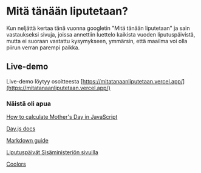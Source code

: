 # Mitä tänään liputetaan?

Kun neljättä kertaa tänä vuonna googletin "Mitä tänään liputetaan" ja sain vastaukseksi sivuja, joissa annettiin luettelo kaikista vuoden liputuspäivistä, mutta ei suoraan vastattu kysymykseen, ymmärsin, että maailma voi olla piirun verran parempi paikka.

## Live-demo
Live-demo löytyy osoitteesta [https://mitatanaanliputetaan.vercel.app/](https://mitatanaanliputetaan.vercel.app/)

### Näistä oli apua
[How to calculate Mother's Day in JavaScript](https://joshtronic.com/2017/05/14/how-to-calculate-mothers-day-in-javascript/)

[Day.js docs](https://day.js.org/docs/en/)

[Markdown guide](https://www.markdownguide.org/basic-syntax/)

[Liputuspäivät Sisäministeriön sivuilla](https://intermin.fi/suomen-lippu/liputuspaivat)

[Coolors](https://coolors.co/)